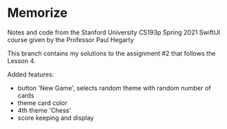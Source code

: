 # Memorize
Notes and code from the Stanford University CS193p Spring 2021 SwiftUI course given by the Professor Paul Hegarty

This branch contains my solutions to the assignment #2 that follows the Lesson 4.

Added features:

* button 'New Game', selects random theme with random number of cards
* theme card color
* 4th theme 'Chess'
* score keeping and display
 




